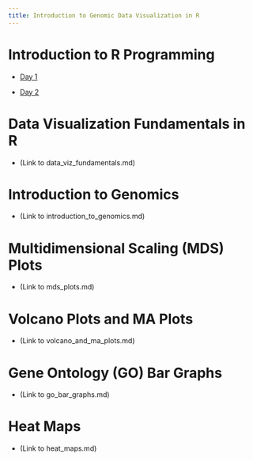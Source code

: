 ```yaml
---
title: Introduction to Genomic Data Visualization in R
---
```


# Introduction to R Programming

- [Day 1](day_1.md)

- [Day 2](trial.md)

# Data Visualization Fundamentals in R

- (Link to data_viz_fundamentals.md)

# Introduction to Genomics

- (Link to introduction_to_genomics.md)

# Multidimensional Scaling (MDS) Plots

- (Link to mds_plots.md)

# Volcano Plots and MA Plots

- (Link to volcano_and_ma_plots.md)

# Gene Ontology (GO) Bar Graphs

- (Link to go_bar_graphs.md)

# Heat Maps

- (Link to heat_maps.md)
